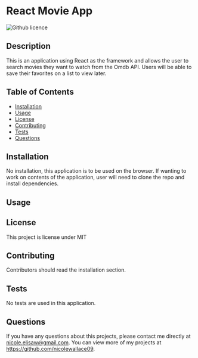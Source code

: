 # React Movie App 

![Github licence](http://img.shields.io/badge/license-MIT-blue.svg)

## Description 
This is an application using React as the framework and allows the user to search movies they want to watch from the Omdb API. Users will be able to save their favorites on a list to view later. 

## Table of Contents
* [Installation](#installation)
* [Usage](#usage)
* [License](#license)
* [Contributing](#contributing)
* [Tests](#tests)
* [Questions](#questions)

## Installation 
No installation, this application is to be used on the browser. If wanting to work on contents of the application, user will need to clone the repo and install dependencies. 

## Usage 
<!-- This application will allow users to add products to their cart either from the main page or product page. Users can then checkout using Stripe and view their order history.<br> -->
<!-- Please view deployed application on [Heroku](https://nw-shopshop.herokuapp.com//)<br>
<img src='client/public/images/screenshot.png'> -->

## License 
This project is license under MIT

## Contributing 
Contributors should read the installation section. 

## Tests
No tests are used in this application.

## Questions
If you have any questions about this projects, please contact me directly at nicole.elisaw@gmail.com. You can view more of my projects at https://github.com/nicolewallace09.